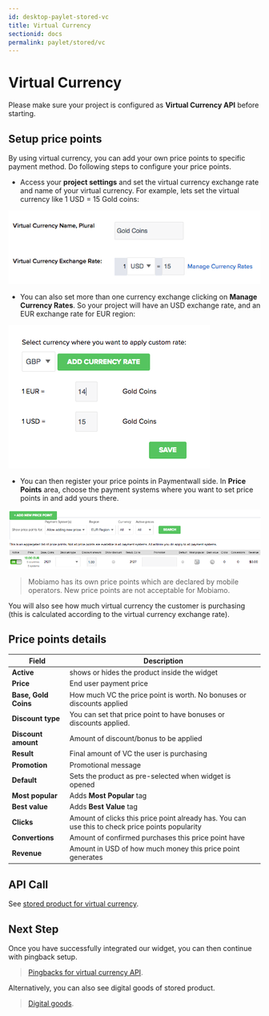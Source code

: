 ```yaml
---
id: desktop-paylet-stored-vc
title: Virtual Currency
sectionid: docs
permalink: paylet/stored/vc
---
```


# Virtual Currency

Please make sure your project is configured as **Virtual Currency API** before starting.

## Setup price points

By using virtual currency, you can add your own price points to specific payment method. Do following steps to configure your price points.

* Access your **project settings** and set the virtual currency exchange rate and name of your virtual currency. For example, lets set the virtual currency like 1 USD = 15 Gold coins:

<div class="docs-img">
    <img src="/textures/pic/paylet/pw_project_vc_exchange_rate.png">
</div>

* You can also set more than one currency exchange clicking on **Manage Currency Rates**. So your project will have an USD exchange rate, and an EUR exchange rate for EUR region:

<div class="docs-img">
    <img src="/textures/pic/paylet/pw_project_vc_custom_xe.png">
</div>

* You can then register your price points in Paymentwall side. In **Price Points** area, choose the payment systems where you want to set price points in and add yours there. 

<div class="docs-img">
    <img src="/textures/pic/paylet/pw_project_pricepoint_screen.png">
</div>

> Mobiamo has its own price points which are declared by mobile operators. New price points are not acceptable for Mobiamo.

You will also see how much virtual currency the customer is purchasing (this is calculated according to the virtual currency exchange rate).

## Price points details

| Field | Description |
|---|---|
|**Active**| shows or hides the product inside the widget |
|**Price**| End user payment price|
|**Base, Gold Coins**| How much VC the price point is worth. No bonuses or discounts applied |
|**Discount type**| You can set that price point to have bonuses or discounts applied. |
|**Discount amount**| Amount of discount/bonus to be applied |
|**Result**| Final amount of VC the user is purchasing |
|**Promotion**| Promotional message |
|**Default**| Sets the product as pre-selected when widget is opened |
|**Most popular**| Adds **Most Popular** tag |
|**Best value**| Adds **Best Value** tag |
|**Clicks**| Amount of clicks this price point already has. You can use this to check price points popularity |
|**Convertions**| Amount of confirmed purchases this price point have |
|**Revenue**| Amount in USD of how much money this price point generates |
 
## API Call

See [stored product for virtual currency](/API-Reference#section-paylet-stored-vc).

## Next Step

Once you have successfully integrated our widget, you can then continue with pingback setup.

> [Pingbacks for virtual currency API](/default-pingback-vc).

Alternatively, you can also see digital goods of stored product.

> [Digital goods](/paylet/stored/dg).